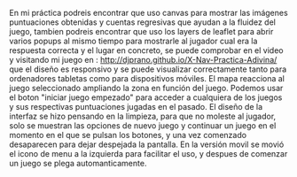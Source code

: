 En mi práctica podreis encontrar que uso canvas para mostrar las imágenes puntuaciones obtenidas y cuentas regresivas
que ayudan a la fluidez del juego, tambien podreis encontrar que uso los layers de leaflet para abrir varios popups 
al mismo tiempo para mostrarle al jugador cual era la respuesta correcta y el lugar en concreto, se puede comprobar
en el video y visitando mi juego en : http://djprano.github.io/X-Nav-Practica-Adivina/ que el diseño es responsivo
y se puede visualizar correctamente tanto para ordenadores tabletas como para dispositivos móviles.
El mapa reacciona al juego seleccionado ampliando la zona en función del juego.
Podemos usar el boton "iniciar juego empezado" para acceder a cualquiera de los juegos y sus respectivas puntuaciones
jugadas en el pasado.
El diseño de la interfaz se hizo pensando en la limpieza, para que no moleste al jugador, solo se muestran las opciones
de nuevo juego y continuar un juego en el momento en el que se pulsan los botones, y una vez comenzado desaparecen para
dejar despejada la pantalla.
En la versión movil se movió el icono de menu a la izquierda para facilitar el uso, y despues de comenzar un juego se
plega automanticamente.
